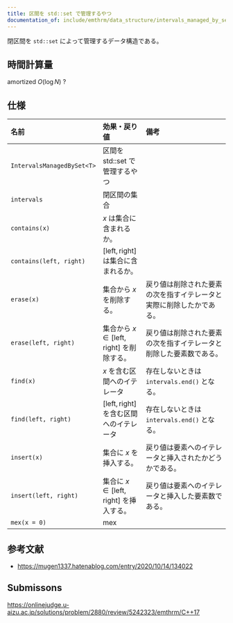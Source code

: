 ```yaml
---
title: 区間を std::set で管理するやつ
documentation_of: include/emthrm/data_structure/intervals_managed_by_set.hpp
---
```


閉区間を `std::set` によって管理するデータ構造である。


## 時間計算量

amortized $O(\log{N})$ ?


## 仕様

|名前|効果・戻り値|備考|
|:--|:--|:--|
|`IntervalsManagedBySet<T>`|区間を std::set で管理するやつ||
|`intervals`|閉区間の集合||
|`contains(x)`|$x$ は集合に含まれるか。||
|`contains(left, right)`|$\lbrack \mathrm{left}, \mathrm{right} \rbrack$ は集合に含まれるか。||
|`erase(x)`|集合から $x$ を削除する。|戻り値は削除された要素の次を指すイテレータと実際に削除したかである。|
|`erase(left, right)`|集合から $x \in \lbrack \mathrm{left}, \mathrm{right} \rbrack$ を削除する。|戻り値は削除された要素の次を指すイテレータと削除した要素数である。|
|`find(x)`|$x$ を含む区間へのイテレータ|存在しないときは `intervals.end()` となる。|
|`find(left, right)`|$\lbrack \mathrm{left}, \mathrm{right} \rbrack$ を含む区間へのイテレータ|存在しないときは `intervals.end()` となる。|
|`insert(x)`|集合に $x$ を挿入する。|戻り値は要素へのイテレータと挿入されたかどうかである。|
|`insert(left, right)`|集合に $x \in \lbrack \mathrm{left}, \mathrm{right} \rbrack$ を挿入する。|戻り値は要素へのイテレータと挿入した要素数である。|
|`mex(x = 0)`|mex||


## 参考文献

- https://mugen1337.hatenablog.com/entry/2020/10/14/134022


## Submissons

https://onlinejudge.u-aizu.ac.jp/solutions/problem/2880/review/5242323/emthrm/C++17
